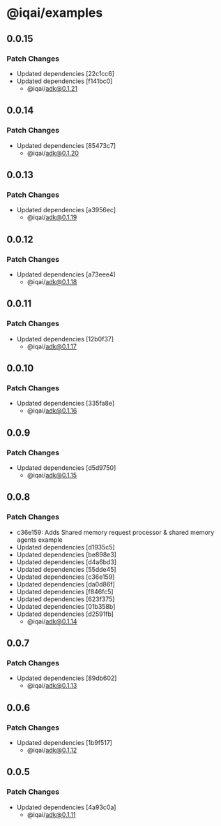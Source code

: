 # @iqai/examples

## 0.0.15

### Patch Changes

- Updated dependencies [22c1cc6]
- Updated dependencies [f141bc0]
  - @iqai/adk@0.1.21

## 0.0.14

### Patch Changes

- Updated dependencies [85473c7]
  - @iqai/adk@0.1.20

## 0.0.13

### Patch Changes

- Updated dependencies [a3956ec]
  - @iqai/adk@0.1.19

## 0.0.12

### Patch Changes

- Updated dependencies [a73eee4]
  - @iqai/adk@0.1.18

## 0.0.11

### Patch Changes

- Updated dependencies [12b0f37]
  - @iqai/adk@0.1.17

## 0.0.10

### Patch Changes

- Updated dependencies [335fa8e]
  - @iqai/adk@0.1.16

## 0.0.9

### Patch Changes

- Updated dependencies [d5d9750]
  - @iqai/adk@0.1.15

## 0.0.8

### Patch Changes

- c36e159: Adds Shared memory request processor & shared memory agents example
- Updated dependencies [d1935c5]
- Updated dependencies [be898e3]
- Updated dependencies [d4a6bd3]
- Updated dependencies [55dde45]
- Updated dependencies [c36e159]
- Updated dependencies [da0d86f]
- Updated dependencies [f846fc5]
- Updated dependencies [623f375]
- Updated dependencies [01b358b]
- Updated dependencies [d2591fb]
  - @iqai/adk@0.1.14

## 0.0.7

### Patch Changes

- Updated dependencies [89db602]
  - @iqai/adk@0.1.13

## 0.0.6

### Patch Changes

- Updated dependencies [1b9f517]
  - @iqai/adk@0.1.12

## 0.0.5

### Patch Changes

- Updated dependencies [4a93c0a]
  - @iqai/adk@0.1.11
